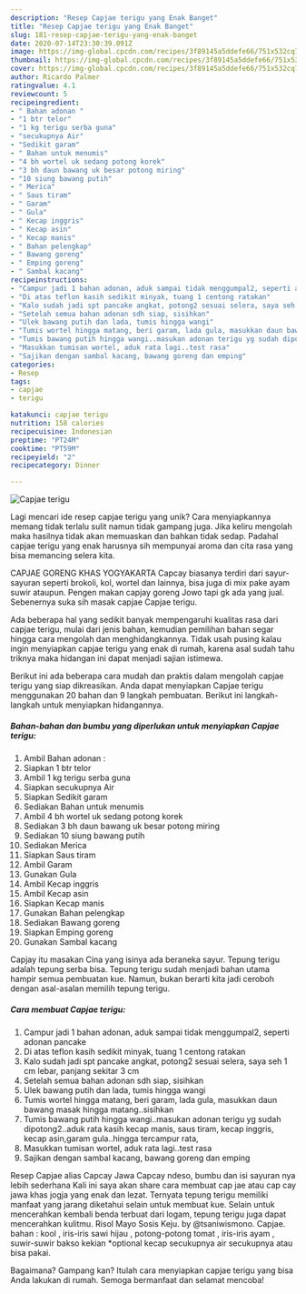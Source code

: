 ```yaml
---
description: "Resep Capjae terigu yang Enak Banget"
title: "Resep Capjae terigu yang Enak Banget"
slug: 181-resep-capjae-terigu-yang-enak-banget
date: 2020-07-14T23:30:39.091Z
image: https://img-global.cpcdn.com/recipes/3f89145a5ddefe66/751x532cq70/capjae-terigu-foto-resep-utama.jpg
thumbnail: https://img-global.cpcdn.com/recipes/3f89145a5ddefe66/751x532cq70/capjae-terigu-foto-resep-utama.jpg
cover: https://img-global.cpcdn.com/recipes/3f89145a5ddefe66/751x532cq70/capjae-terigu-foto-resep-utama.jpg
author: Ricardo Palmer
ratingvalue: 4.1
reviewcount: 5
recipeingredient:
- " Bahan adonan "
- "1 btr telor"
- "1 kg terigu serba guna"
- "secukupnya Air"
- "Sedikit garam"
- " Bahan untuk menumis"
- "4 bh wortel uk sedang potong korek"
- "3 bh daun bawang uk besar potong miring"
- "10 siung bawang putih"
- " Merica"
- " Saus tiram"
- " Garam"
- " Gula"
- " Kecap inggris"
- " Kecap asin"
- " Kecap manis"
- " Bahan pelengkap"
- " Bawang goreng"
- " Emping goreng"
- " Sambal kacang"
recipeinstructions:
- "Campur jadi 1 bahan adonan, aduk sampai tidak menggumpal2, seperti adonan pancake"
- "Di atas teflon kasih sedikit minyak, tuang 1 centong ratakan"
- "Kalo sudah jadi spt pancake angkat, potong2 sesuai selera, saya seh 1 cm lebar, panjang sekitar 3 cm"
- "Setelah semua bahan adonan sdh siap, sisihkan"
- "Ulek bawang putih dan lada, tumis hingga wangi"
- "Tumis wortel hingga matang, beri garam, lada gula, masukkan daun bawang masak hingga matang..sisihkan"
- "Tumis bawang putih hingga wangi..masukan adonan terigu yg sudah dipotong2..aduk rata kasih kecap manis, saus tiram, kecap inggris, kecap asin,garam gula..hingga tercampur rata,"
- "Masukkan tumisan wortel, aduk rata lagi..test rasa"
- "Sajikan dengan sambal kacang, bawang goreng dan emping"
categories:
- Resep
tags:
- capjae
- terigu

katakunci: capjae terigu 
nutrition: 158 calories
recipecuisine: Indonesian
preptime: "PT24M"
cooktime: "PT59M"
recipeyield: "2"
recipecategory: Dinner

---
```



![Capjae terigu](https://img-global.cpcdn.com/recipes/3f89145a5ddefe66/751x532cq70/capjae-terigu-foto-resep-utama.jpg)

Lagi mencari ide resep capjae terigu yang unik? Cara menyiapkannya memang tidak terlalu sulit namun tidak gampang juga. Jika keliru mengolah maka hasilnya tidak akan memuaskan dan bahkan tidak sedap. Padahal capjae terigu yang enak harusnya sih mempunyai aroma dan cita rasa yang bisa memancing selera kita.

CAPJAE GORENG KHAS YOGYAKARTA Capcay biasanya terdiri dari sayur-sayuran seperti brokoli, kol, wortel dan lainnya, bisa juga di mix pake ayam suwir ataupun. Pengen makan capjay goreng Jowo tapi gk ada yang jual. Sebenernya suka sih masak capjae Capjae terigu.

Ada beberapa hal yang sedikit banyak mempengaruhi kualitas rasa dari capjae terigu, mulai dari jenis bahan, kemudian pemilihan bahan segar hingga cara mengolah dan menghidangkannya. Tidak usah pusing kalau ingin menyiapkan capjae terigu yang enak di rumah, karena asal sudah tahu triknya maka hidangan ini dapat menjadi sajian istimewa.


Berikut ini ada beberapa cara mudah dan praktis dalam mengolah capjae terigu yang siap dikreasikan. Anda dapat menyiapkan Capjae terigu menggunakan 20 bahan dan 9 langkah pembuatan. Berikut ini langkah-langkah untuk menyiapkan hidangannya.

<!--inarticleads1-->

##### Bahan-bahan dan bumbu yang diperlukan untuk menyiapkan Capjae terigu:

1. Ambil  Bahan adonan :
1. Siapkan 1 btr telor
1. Ambil 1 kg terigu serba guna
1. Siapkan secukupnya Air
1. Siapkan Sedikit garam
1. Sediakan  Bahan untuk menumis
1. Ambil 4 bh wortel uk sedang potong korek
1. Sediakan 3 bh daun bawang uk besar potong miring
1. Sediakan 10 siung bawang putih
1. Sediakan  Merica
1. Siapkan  Saus tiram
1. Ambil  Garam
1. Gunakan  Gula
1. Ambil  Kecap inggris
1. Ambil  Kecap asin
1. Siapkan  Kecap manis
1. Gunakan  Bahan pelengkap
1. Sediakan  Bawang goreng
1. Siapkan  Emping goreng
1. Gunakan  Sambal kacang


Capjay itu masakan Cina yang isinya ada beraneka sayur. Tepung terigu adalah tepung serba bisa. Tepung terigu sudah menjadi bahan utama hampir semua pembuatan kue. Namun, bukan berarti kita jadi ceroboh dengan asal-asalan memilih tepung terigu. 

<!--inarticleads2-->

##### Cara membuat Capjae terigu:

1. Campur jadi 1 bahan adonan, aduk sampai tidak menggumpal2, seperti adonan pancake
1. Di atas teflon kasih sedikit minyak, tuang 1 centong ratakan
1. Kalo sudah jadi spt pancake angkat, potong2 sesuai selera, saya seh 1 cm lebar, panjang sekitar 3 cm
1. Setelah semua bahan adonan sdh siap, sisihkan
1. Ulek bawang putih dan lada, tumis hingga wangi
1. Tumis wortel hingga matang, beri garam, lada gula, masukkan daun bawang masak hingga matang..sisihkan
1. Tumis bawang putih hingga wangi..masukan adonan terigu yg sudah dipotong2..aduk rata kasih kecap manis, saus tiram, kecap inggris, kecap asin,garam gula..hingga tercampur rata,
1. Masukkan tumisan wortel, aduk rata lagi..test rasa
1. Sajikan dengan sambal kacang, bawang goreng dan emping


Resep Capjae alias Capcay Jawa Capcay ndeso, bumbu dan isi sayuran nya lebih sederhana Kali ini saya akan share cara membuat cap jae atau cap cay jawa khas jogja yang enak dan lezat. Ternyata tepung terigu memiliki manfaat yang jarang diketahui selain untuk membuat kue. Selain untuk mencerahkan kembali benda terbuat dari logam, tepung terigu juga dapat mencerahkan kulitmu. Risol Mayo Sosis Keju. by @tsaniwismono. Capjae. bahan : kool , iris-iris sawi hijau , potong-potong tomat , iris-iris ayam , suwir-suwir bakso kekian *optional kecap secukupnya air secukupnya atau bisa pakai. 

Bagaimana? Gampang kan? Itulah cara menyiapkan capjae terigu yang bisa Anda lakukan di rumah. Semoga bermanfaat dan selamat mencoba!
